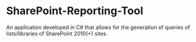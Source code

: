 SharePoint-Reporting-Tool
=========================

An application developed in C# that allows for the generation of queries of lists/libraries of SharePoint 2010(+) sites.
